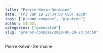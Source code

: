 ```yaml
---
title: "Pierre-Kévin-Germaine"
date: "Fri Jun 19 23:34:50 CEST 2020"
tags: ["prenom-compose", "pipotron"]
author: m1ch3l
categories: ["generated"]
slug: "prenom-compose/2020-06-19-23:34:50"
---
```


Pierre-Kévin-Germaine
